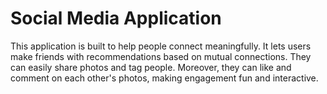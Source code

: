 # Social Media Application

This application is built to help people connect meaningfully. It lets users make friends with recommendations based on mutual connections. They can easily share photos and tag people. Moreover, they can like and comment on each other's photos, making engagement fun and interactive.

